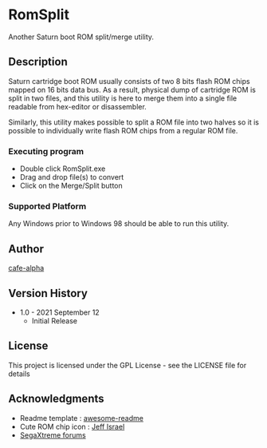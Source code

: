 # RomSplit

Another Saturn boot ROM split/merge utility.

## Description

Saturn cartridge boot ROM usually consists of two 8 bits flash ROM chips mapped on 16 bits data bus.
As a result, physical dump of cartridge ROM is split in two files, and this utility is here to merge them into a single file readable from hex-editor or disassembler.

Similarly, this utility makes possible to split a ROM file into two halves so it is possible to individually write flash ROM chips from a regular ROM file.

### Executing program

* Double click RomSplit.exe
* Drag and drop file(s) to convert
* Click on the Merge/Split button

### Supported Platform

Any Windows prior to Windows 98 should be able to run this utility.

## Author

[cafe-alpha](https://ppcenter.webou.net/devblog/)

## Version History

* 1.0 - 2021 September 12
    * Initial Release

## License

This project is licensed under the GPL License - see the LICENSE file for details

## Acknowledgments

* Readme template : [awesome-readme](https://github.com/matiassingers/awesome-readme)
* Cute ROM chip icon : [Jeff Israel](https://www.iconattitude.com/icons/png/8312/memory-rom.html)
* [SegaXtreme forums](https://segaxtreme.net/forums/saturn-dev.34/)
